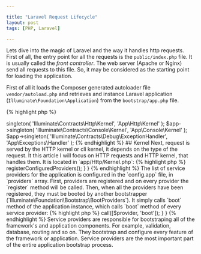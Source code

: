```yaml
---

title: "Laravel Request Lifecycle"
layout: post
tags: [PHP, Laravel]

---
```


Lets dive into the magic of Laravel and the way it handles http requests. First of all, the entry point for all the requests is 
the `public/index.php` file. It is usually called the *front controller*. The web server (Apache or Nginx) send all requests 
to this file. So, it may be considered as the starting point for loading the application. 

First of all it loads the Composer generated autoloader file `vendor/autoload.php` and retrieves and instance Laravel 
application (`Illuminate\Foundation\Application`) from the `bootstrap/app.php` file.

{% highlight php %}
<?php

$app = new Illuminate\Foundation\Application(
    realpath(__DIR__.'/../')
);

{% endhighlight %}

This instance serves as the "glue" for all 
the components of Laravel, and is the IoC container itself. There are some bindings to the IoC container in the `bootstrap/app.php` 
file: for *Http Kernel*, *Console Kernel* and *Exception Handler*:

{% highlight php %}
<?php

$app->singleton(
    'Illuminate\Contracts\Http\Kernel',
    'App\Http\Kernel'
);

$app->singleton(
    'Illuminate\Contracts\Console\Kernel',
    'App\Console\Kernel'
);

$app->singleton(
    'Illuminate\Contracts\Debug\ExceptionHandler',
    'App\Exceptions\Handler'
);

{% endhighlight %}

## Kernel
Next, request is served by the HTTP kernel or cli kernel, it depends on the type of the request. It this article I will focus on
HTTP requests and HTTP kernel, that handles them. It is located in `app/Http/Kernel.php`:

{% highlight php %}
<?php

use Illuminate\Foundation\Http\Kernel as HttpKernel;

class Kernel extends HttpKernel {

{% endhighlight %}

Http kernel extends the *Illuminate\Foundation\Http\Kernel*. This class has an array of *bootstrapers* that will be run befoure 
the request is executed. They detect environment and load configuration, configure logs and error handling. They also register
providers with facades, and then boot providers:

{% highlight php %}
<?php

/**
 * The bootstrap classes for the application.
 *
 * @var array
 */
protected $bootstrappers = [
    'Illuminate\Foundation\Bootstrap\DetectEnvironment',
    'Illuminate\Foundation\Bootstrap\LoadConfiguration',
    'Illuminate\Foundation\Bootstrap\ConfigureLogging',
    'Illuminate\Foundation\Bootstrap\HandleExceptions',
    'Illuminate\Foundation\Bootstrap\RegisterFacades',
    'Illuminate\Foundation\Bootstrap\RegisterProviders',
    'Illuminate\Foundation\Bootstrap\BootProviders',
];


{% endhighlight %}

The http kernel also has a list of HTTP middlewares (global and for specific routes). Every request passes through all
the global middlewares before being handled by the kernel.

The process of handling a request is very simple. Kernel has `handle()` method, that recieves a `Request` object and returns
a `Response` object:

{% highlight php %}
<?php

/**
 * Handle an incoming HTTP request.
 *
 * @param  \Illuminate\Http\Request  $request
 * @return \Illuminate\Http\Response
 */
public function handle($request)

{% endhighlight %}

I will not dive deeper in the process of how the router works. I treat kernel as a black box that represents my application.

## Service Providers

The most important Kernel bootstrapper is one that registeres service providers (`Illuminate\Foundation\Bootstrap\RegisterFacades`).
It calls `registerConfiguredProviders()` method of the application instance:

{% highlight php %}
<?php

namespace Illuminate\Foundation\Bootstrap;

use Illuminate\Contracts\Foundation\Application;

class RegisterProviders
{
    /**
    * Bootstrap the given application.
    *
    * @param  \Illuminate\Contracts\Foundation\Application  $app
    * @return void
    */
    public function bootstrap(Application $app)
    {
        $app->registerConfiguredProviders();
    }
}
{% endhighlight %}

The list of service providers for the application is configured in the `config.app` file, in `providers` array. First, providers are registered and
on every provider the `register` method will be called. Then, when all the providers have been registered, they must be booted by another bootstrapper
(`Illuminate\Foundation\Bootstrap\BootProviders`). It simply calls `boot` method of the application instance, which calls `boot` method of every 
service provider:

{% highlight php %}
<?php

/**
 * Boot the given service provider.
 *
 * @param  \Illuminate\Support\ServiceProvider  $provider
 * @return mixed
 */
protected function bootProvider(ServiceProvider $provider)
{
    if (method_exists($provider, 'boot')) {
        return $this->call([$provider, 'boot']);
    }
}
{% endhighlight %}

Service providers are responsible for bootstraping all of the framework's and application components. For example, validation, database, routing and so on.
They bootstrap and configure every feature of the framework or application. Service providers are the most important part of the entire application bootstrap
process.

